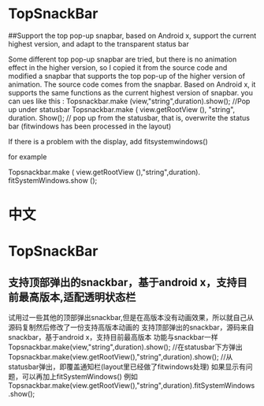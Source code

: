 # TopSnackBar

##Support the top pop-up snapbar, based on Android x, support the current highest version, and adapt to the transparent status bar

Some different top pop-up snapbar are tried, but there is no animation effect in the higher version, so I copied it from the source code and modified a snapbar that supports the top pop-up of the higher version of animation. The source code comes from the snapbar. Based on Android x, it supports the same functions as the current highest version of snapbar.
you can ues like this :
Topsnackbar.make (view,"string",duration).show(); //Pop up under statusbar 
Topsnackbar.make ( view.getRootView (), "string", duration. Show(); // pop up from the statusbar, that is, overwrite the status bar (fitwindows has been processed in the layout)

If there is a problem with the display, add fitsystemwindows()

for example

Topsnackbar.make ( view.getRootView (),"string",duration). fitSystemWindows.show ();


# 中文
# TopSnackBar
## 支持顶部弹出的snackbar，基于android x，支持目前最高版本,适配透明状态栏

试用过一些其他的顶部弹出snackbar,但是在高版本没有动画效果，所以就自己从源码复制然后修改了一份支持高版本动画的 支持顶部弹出的snackbar，源码来自snackbar，基于android x，支持目前最高版本 功能与snackbar一样 Topsnackbar.make(view,"string",duration).show(); //在statusbar下方弹出 Topsnackbar.make(view.getRootView(),"string",duration).show(); //从statusbar弹出，即覆盖通知栏(layout里已经做了fitwindows处理)
如果显示有问题，可以再加上fitSystemWindows()
例如
Topsnackbar.make(view.getRootView(),"string",duration).fitSystemWindows.show();
